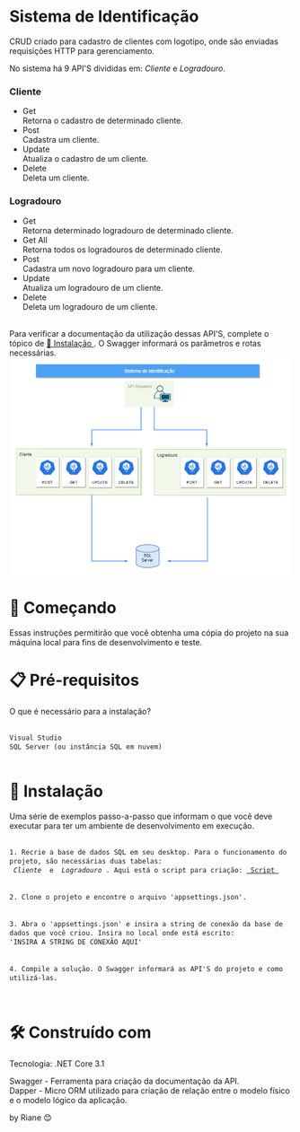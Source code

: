 <h1> Sistema de Identificação </h1>
CRUD criado para cadastro de clientes com logotipo, onde são enviadas requisições HTTP para gerenciamento.

No sistema há 9 API'S divididas em: <i> Cliente </i> e <i> Logradouro</i>. 

<h3> Cliente </h3>
<ul>
  <li>Get</li> Retorna o cadastro de determinado cliente.
  <li>Post</li> Cadastra um cliente. 
  <li>Update</li> Atualiza o cadastro de um cliente.
  <li>Delete</li> Deleta um cliente.
</ul>

<h3> Logradouro </h3>
<ul>
  <li>Get</li> Retorna determinado logradouro de determinado cliente.
   <li>Get All</li> Retorna todos os logradouros de determinado cliente.
  <li>Post</li> Cadastra um novo logradouro para um cliente.
  <li>Update</li> Atualiza um logradouro de um cliente.
  <li>Delete</li> Deleta um logradouro de um cliente. 
</ul>
</br>
Para verificar a documentação da utilização dessas API'S, complete o tópico de <a href="#instalacao"> 🔧 Instalação </a>. O Swagger informará os parâmetros e rotas necessárias.
<img src="apiThomasGreg.png"></img>

<h1> 🚀 Começando </h1>
Essas instruções permitirão que você obtenha uma cópia do projeto na sua máquina local para fins de desenvolvimento e teste.

<h1> 📋 Pré-requisitos </h1>
O que é necessário para a instalação?
</br>
<pre> <code> 
Visual Studio
SQL Server (ou instância SQL em nuvem)
</code> </pre>

<h1 id="instalacao"> 🔧 Instalação </h1>
Uma série de exemplos passo-a-passo que informam o que você deve executar para ter um ambiente de desenvolvimento em execução.

<pre> <code>  
1. Recrie a base de dados SQL em seu desktop. Para o funcionamento do projeto, são necessárias duas tabelas: 
<i> Cliente </i> e <i> Logradouro </i>. Aqui está o script para criação: <a href="ScriptDB.txt"> Script </a>
</br>
2. Clone o projeto e encontre o arquivo 'appsettings.json'. 
</br>
3. Abra o 'appsettings.json' e insira a string de conexão da base de dados que você criou. Insira no local onde está escrito: 
'INSIRA A STRING DE CONEXÃO AQUI'
</br>
4. Compile a solução. O Swagger informará as API'S do projeto e como utilizá-las.
</pre> </code> 

<h1> 🛠️ Construído com </h1>
Tecnologia: .NET Core 3.1

Swagger - Ferramenta para criação da documentação da API.
</br>
Dapper - Micro ORM utilizado para criação de relação entre o modelo físico e o modelo lógico da aplicação.


 by Riane 😊 

